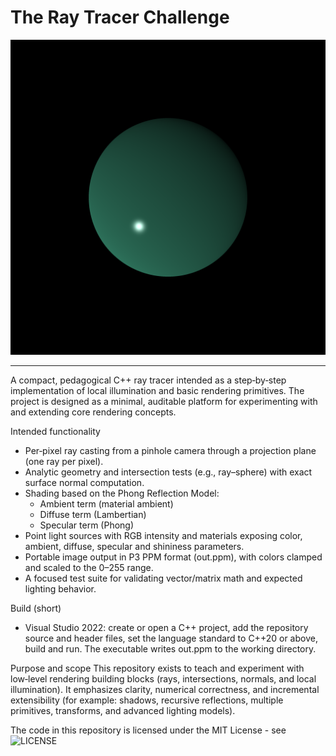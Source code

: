# The Ray Tracer Challenge

![Rendered scene](out.png)

<hr>

A compact, pedagogical C++ ray tracer intended as a step‑by‑step implementation of local illumination and basic rendering primitives. The project is designed as a minimal, auditable platform for experimenting with and extending core rendering concepts.

Intended functionality
- Per‑pixel ray casting from a pinhole camera through a projection plane (one ray per pixel).
- Analytic geometry and intersection tests (e.g., ray–sphere) with exact surface normal computation.
- Shading based on the Phong Reflection Model:
  - Ambient term (material ambient)
  - Diffuse term (Lambertian)
  - Specular term (Phong)
- Point light sources with RGB intensity and materials exposing color, ambient, diffuse, specular and shininess parameters.
- Portable image output in P3 PPM format (out.ppm), with colors clamped and scaled to the 0–255 range.
- A focused test suite for validating vector/matrix math and expected lighting behavior.

Build (short)
- Visual Studio 2022: create or open a C++ project, add the repository source and header files, set the language standard to C++20 or above, build and run. The executable writes out.ppm to the working directory.

Purpose and scope
This repository exists to teach and experiment with low‑level rendering building blocks (rays, intersections, normals, and local illumination). It emphasizes clarity, numerical correctness, and incremental extensibility (for example: shadows, recursive reflections, multiple primitives, transforms, and advanced lighting models).

The code in this repository is licensed under the MIT License - see ![LICENSE](LICENSE)
